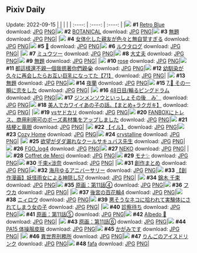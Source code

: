 ## Pixiv Daily
Update: 2022-09-15
|      |      |      |
| :----: | :----: | :----: |
|![](https://pixiv.microyu.workers.dev/c/240x480/img-master/img/2022/09/13/00/00/01/101188292_p0_master1200.jpg) **#1** [Retro Blue](https://www.pixiv.net/artworks/101188292) download: [JPG](https://pixiv.microyu.workers.dev/img-original/img/2022/09/13/00/00/01/101188292_p0.jpg) [PNG](https://pixiv.microyu.workers.dev/img-original/img/2022/09/13/00/00/01/101188292_p0.png)|![](https://pixiv.microyu.workers.dev/c/240x480/img-master/img/2022/09/13/00/00/04/101188312_p0_master1200.jpg) **#2** [BOTANICAL](https://www.pixiv.net/artworks/101188312) download: [JPG](https://pixiv.microyu.workers.dev/img-original/img/2022/09/13/00/00/04/101188312_p0.jpg) [PNG](https://pixiv.microyu.workers.dev/img-original/img/2022/09/13/00/00/04/101188312_p0.png)|![](https://pixiv.microyu.workers.dev/c/240x480/img-master/img/2022/09/13/13/30/19/101197668_p0_master1200.jpg) **#3** [無題](https://www.pixiv.net/artworks/101197668) download: [JPG](https://pixiv.microyu.workers.dev/img-original/img/2022/09/13/13/30/19/101197668_p0.jpg) [PNG](https://pixiv.microyu.workers.dev/img-original/img/2022/09/13/13/30/19/101197668_p0.png)|
|![](https://pixiv.microyu.workers.dev/c/240x480/img-master/img/2022/09/13/00/00/21/101188411_p0_master1200.jpg) **#4** [女体化した親友が色々と無自覚すぎる](https://www.pixiv.net/artworks/101188411) download: [JPG](https://pixiv.microyu.workers.dev/img-original/img/2022/09/13/00/00/21/101188411_p0.jpg) [PNG](https://pixiv.microyu.workers.dev/img-original/img/2022/09/13/00/00/21/101188411_p0.png)|![](https://pixiv.microyu.workers.dev/c/240x480/img-master/img/2022/09/13/00/00/08/101188337_p0_master1200.jpg) **#5** [💎](https://www.pixiv.net/artworks/101188337) download: [JPG](https://pixiv.microyu.workers.dev/img-original/img/2022/09/13/00/00/08/101188337_p0.jpg) [PNG](https://pixiv.microyu.workers.dev/img-original/img/2022/09/13/00/00/08/101188337_p0.png)|![](https://pixiv.microyu.workers.dev/c/240x480/img-master/img/2022/09/13/06/19/27/101193244_p0_master1200.jpg) **#6** [ルウタログ](https://www.pixiv.net/artworks/101193244) download: [JPG](https://pixiv.microyu.workers.dev/img-original/img/2022/09/13/06/19/27/101193244_p0.jpg) [PNG](https://pixiv.microyu.workers.dev/img-original/img/2022/09/13/06/19/27/101193244_p0.png)|
|![](https://pixiv.microyu.workers.dev/c/240x480/img-master/img/2022/09/13/00/03/16/101188590_p0_master1200.jpg) **#7** [ミュウツー](https://www.pixiv.net/artworks/101188590) download: [JPG](https://pixiv.microyu.workers.dev/img-original/img/2022/09/13/00/03/16/101188590_p0.jpg) [PNG](https://pixiv.microyu.workers.dev/img-original/img/2022/09/13/00/03/16/101188590_p0.png)|![](https://pixiv.microyu.workers.dev/c/240x480/img-master/img/2022/09/13/19/00/01/101202225_p0_master1200.jpg) **#8** [大丈夫](https://www.pixiv.net/artworks/101202225) download: [JPG](https://pixiv.microyu.workers.dev/img-original/img/2022/09/13/19/00/01/101202225_p0.jpg) [PNG](https://pixiv.microyu.workers.dev/img-original/img/2022/09/13/19/00/01/101202225_p0.png)|![](https://pixiv.microyu.workers.dev/c/240x480/img-master/img/2022/09/13/23/08/28/101208531_p0_master1200.jpg) **#9** [無題](https://www.pixiv.net/artworks/101208531) download: [JPG](https://pixiv.microyu.workers.dev/img-original/img/2022/09/13/23/08/28/101208531_p0.jpg) [PNG](https://pixiv.microyu.workers.dev/img-original/img/2022/09/13/23/08/28/101208531_p0.png)|
|![](https://pixiv.microyu.workers.dev/c/240x480/img-master/img/2022/09/13/00/01/26/101188519_p0_master1200.jpg) **#10** [rose](https://www.pixiv.net/artworks/101188519) download: [JPG](https://pixiv.microyu.workers.dev/img-original/img/2022/09/13/00/01/26/101188519_p0.jpg) [PNG](https://pixiv.microyu.workers.dev/img-original/img/2022/09/13/00/01/26/101188519_p0.png)|![](https://pixiv.microyu.workers.dev/c/240x480/img-master/img/2022/09/13/16/08/43/101199417_p0_master1200.jpg) **#11** [都這樣還不親一個我摁著你們親😭](https://www.pixiv.net/artworks/101199417) download: [JPG](https://pixiv.microyu.workers.dev/img-original/img/2022/09/13/16/08/43/101199417_p0.jpg) [PNG](https://pixiv.microyu.workers.dev/img-original/img/2022/09/13/16/08/43/101199417_p0.png)|![](https://pixiv.microyu.workers.dev/c/240x480/img-master/img/2022/09/13/00/00/56/101188482_p0_master1200.jpg) **#12** [幼馴染が久々に再会したらお互い巨乳になってた【71】](https://www.pixiv.net/artworks/101188482) download: [JPG](https://pixiv.microyu.workers.dev/img-original/img/2022/09/13/00/00/56/101188482_p0.jpg) [PNG](https://pixiv.microyu.workers.dev/img-original/img/2022/09/13/00/00/56/101188482_p0.png)|
|![](https://pixiv.microyu.workers.dev/c/240x480/img-master/img/2022/09/13/00/00/57/101188483_p0_master1200.jpg) **#13** [無題](https://www.pixiv.net/artworks/101188483) download: [JPG](https://pixiv.microyu.workers.dev/img-original/img/2022/09/13/00/00/57/101188483_p0.jpg) [PNG](https://pixiv.microyu.workers.dev/img-original/img/2022/09/13/00/00/57/101188483_p0.png)|![](https://pixiv.microyu.workers.dev/c/240x480/img-master/img/2022/09/13/00/00/25/101188420_p0_master1200.jpg) **#14** [夜蘭](https://www.pixiv.net/artworks/101188420) download: [JPG](https://pixiv.microyu.workers.dev/img-original/img/2022/09/13/00/00/25/101188420_p0.jpg) [PNG](https://pixiv.microyu.workers.dev/img-original/img/2022/09/13/00/00/25/101188420_p0.png)|![](https://pixiv.microyu.workers.dev/c/240x480/img-master/img/2022/09/14/00/00/19/101209770_p0_master1200.jpg) **#15** [7.🌸 その一瞬に恋をした](https://www.pixiv.net/artworks/101209770) download: [JPG](https://pixiv.microyu.workers.dev/img-original/img/2022/09/14/00/00/19/101209770_p0.jpg) [PNG](https://pixiv.microyu.workers.dev/img-original/img/2022/09/14/00/00/19/101209770_p0.png)|
|![](https://pixiv.microyu.workers.dev/c/240x480/img-master/img/2022/09/13/00/00/15/101188380_p0_master1200.jpg) **#16** [48日目/輪るピングドラム](https://www.pixiv.net/artworks/101188380) download: [JPG](https://pixiv.microyu.workers.dev/img-original/img/2022/09/13/00/00/15/101188380_p0.jpg) [PNG](https://pixiv.microyu.workers.dev/img-original/img/2022/09/13/00/00/15/101188380_p0.png)|![](https://pixiv.microyu.workers.dev/c/240x480/img-master/img/2022/09/14/22/15/00/101227607_p0_master1200.jpg) **#17** [ジンメンソウといっしょその後　み゜](https://www.pixiv.net/artworks/101227607) download: [JPG](https://pixiv.microyu.workers.dev/img-original/img/2022/09/14/22/15/00/101227607_p0.jpg) [PNG](https://pixiv.microyu.workers.dev/img-original/img/2022/09/14/22/15/00/101227607_p0.png)|![](https://pixiv.microyu.workers.dev/c/240x480/img-master/img/2022/09/14/00/22/46/101210487_p0_master1200.jpg) **#18** [美人でカワイイあの子の話。【まとめ+ラクガキ】](https://www.pixiv.net/artworks/101210487) download: [JPG](https://pixiv.microyu.workers.dev/img-original/img/2022/09/14/00/22/46/101210487_p0.jpg) [PNG](https://pixiv.microyu.workers.dev/img-original/img/2022/09/14/00/22/46/101210487_p0.png)|
|![](https://pixiv.microyu.workers.dev/c/240x480/img-master/img/2022/09/14/06/00/01/101214238_p0_master1200.jpg) **#19** [vsヤドカリ](https://www.pixiv.net/artworks/101214238) download: [JPG](https://pixiv.microyu.workers.dev/img-original/img/2022/09/14/06/00/01/101214238_p0.jpg) [PNG](https://pixiv.microyu.workers.dev/img-original/img/2022/09/14/06/00/01/101214238_p0.png)|![](https://pixiv.microyu.workers.dev/c/240x480/img-master/img/2022/09/13/11/00/00/101195969_p0_master1200.jpg) **#20** [FANBOXにトレス、商用利用可のポーズ素材集をアップしました](https://www.pixiv.net/artworks/101195969) download: [JPG](https://pixiv.microyu.workers.dev/img-original/img/2022/09/13/11/00/00/101195969_p0.jpg) [PNG](https://pixiv.microyu.workers.dev/img-original/img/2022/09/13/11/00/00/101195969_p0.png)|![](https://pixiv.microyu.workers.dev/c/240x480/img-master/img/2022/09/13/20/30/01/101204291_p0_master1200.jpg) **#21** [桔梗と竜胆](https://www.pixiv.net/artworks/101204291) download: [JPG](https://pixiv.microyu.workers.dev/img-original/img/2022/09/13/20/30/01/101204291_p0.jpg) [PNG](https://pixiv.microyu.workers.dev/img-original/img/2022/09/13/20/30/01/101204291_p0.png)|
|![](https://pixiv.microyu.workers.dev/c/240x480/img-master/img/2022/09/13/16/04/04/101199340_p0_master1200.jpg) **#22** [【イル】](https://www.pixiv.net/artworks/101199340) download: [JPG](https://pixiv.microyu.workers.dev/img-original/img/2022/09/13/16/04/04/101199340_p0.jpg) [PNG](https://pixiv.microyu.workers.dev/img-original/img/2022/09/13/16/04/04/101199340_p0.png)|![](https://pixiv.microyu.workers.dev/c/240x480/img-master/img/2022/09/14/03/45/56/101213382_p0_master1200.jpg) **#23** [Cozy Home](https://www.pixiv.net/artworks/101213382) download: [JPG](https://pixiv.microyu.workers.dev/img-original/img/2022/09/14/03/45/56/101213382_p0.jpg) [PNG](https://pixiv.microyu.workers.dev/img-original/img/2022/09/14/03/45/56/101213382_p0.png)|![](https://pixiv.microyu.workers.dev/c/240x480/img-master/img/2022/09/13/18/30/01/101201642_p0_master1200.jpg) **#24** [crystalline](https://www.pixiv.net/artworks/101201642) download: [JPG](https://pixiv.microyu.workers.dev/img-original/img/2022/09/13/18/30/01/101201642_p0.jpg) [PNG](https://pixiv.microyu.workers.dev/img-original/img/2022/09/13/18/30/01/101201642_p0.png)|
|![](https://pixiv.microyu.workers.dev/c/240x480/img-master/img/2022/09/13/00/00/15/101188382_p0_master1200.jpg) **#25** [欲望がダダ漏れなクールサキュバス先生](https://www.pixiv.net/artworks/101188382) download: [JPG](https://pixiv.microyu.workers.dev/img-original/img/2022/09/13/00/00/15/101188382_p0.jpg) [PNG](https://pixiv.microyu.workers.dev/img-original/img/2022/09/13/00/00/15/101188382_p0.png)|![](https://pixiv.microyu.workers.dev/c/240x480/img-master/img/2022/09/13/12/11/10/101196764_p0_master1200.jpg) **#26** [FGO_log4](https://www.pixiv.net/artworks/101196764) download: [JPG](https://pixiv.microyu.workers.dev/img-original/img/2022/09/13/12/11/10/101196764_p0.jpg) [PNG](https://pixiv.microyu.workers.dev/img-original/img/2022/09/13/12/11/10/101196764_p0.png)|![](https://pixiv.microyu.workers.dev/c/240x480/img-master/img/2022/09/14/00/00/01/101209674_p0_master1200.jpg) **#27** [NEKO](https://www.pixiv.net/artworks/101209674) download: [JPG](https://pixiv.microyu.workers.dev/img-original/img/2022/09/14/00/00/01/101209674_p0.jpg) [PNG](https://pixiv.microyu.workers.dev/img-original/img/2022/09/14/00/00/01/101209674_p0.png)|
|![](https://pixiv.microyu.workers.dev/c/240x480/img-master/img/2022/09/13/16/06/34/101199381_p0_master1200.jpg) **#28** [Coffret de Merci](https://www.pixiv.net/artworks/101199381) download: [JPG](https://pixiv.microyu.workers.dev/img-original/img/2022/09/13/16/06/34/101199381_p0.jpg) [PNG](https://pixiv.microyu.workers.dev/img-original/img/2022/09/13/16/06/34/101199381_p0.png)|![](https://pixiv.microyu.workers.dev/c/240x480/img-master/img/2022/09/14/00/00/11/101209746_p0_master1200.jpg) **#29** [モナ✨](https://www.pixiv.net/artworks/101209746) download: [JPG](https://pixiv.microyu.workers.dev/img-original/img/2022/09/14/00/00/11/101209746_p0.jpg) [PNG](https://pixiv.microyu.workers.dev/img-original/img/2022/09/14/00/00/11/101209746_p0.png)|![](https://pixiv.microyu.workers.dev/c/240x480/img-master/img/2022/09/13/21/10/45/101204641_p0_master1200.jpg) **#30** [千束×泷奈](https://www.pixiv.net/artworks/101204641) download: [JPG](https://pixiv.microyu.workers.dev/img-original/img/2022/09/13/21/10/45/101204641_p0.jpg) [PNG](https://pixiv.microyu.workers.dev/img-original/img/2022/09/13/21/10/45/101204641_p0.png)|
|![](https://pixiv.microyu.workers.dev/c/240x480/img-master/img/2022/09/13/00/05/58/101188691_p0_master1200.jpg) **#31** [創作まとめ](https://www.pixiv.net/artworks/101188691) download: [JPG](https://pixiv.microyu.workers.dev/img-original/img/2022/09/13/00/05/58/101188691_p0.jpg) [PNG](https://pixiv.microyu.workers.dev/img-original/img/2022/09/13/00/05/58/101188691_p0.png)|![](https://pixiv.microyu.workers.dev/c/240x480/img-master/img/2022/09/13/15/59/44/101199282_p0_master1200.jpg) **#32** [海月ゆるアニバーサリー](https://www.pixiv.net/artworks/101199282) download: [JPG](https://pixiv.microyu.workers.dev/img-original/img/2022/09/13/15/59/44/101199282_p0.jpg) [PNG](https://pixiv.microyu.workers.dev/img-original/img/2022/09/13/15/59/44/101199282_p0.png)|![](https://pixiv.microyu.workers.dev/c/240x480/img-master/img/2022/09/13/20/00/06/101203578_p0_master1200.jpg) **#33** [【創作漫画】妖怪雨女による神隠し57](https://www.pixiv.net/artworks/101203578) download: [JPG](https://pixiv.microyu.workers.dev/img-original/img/2022/09/13/20/00/06/101203578_p0.jpg) [PNG](https://pixiv.microyu.workers.dev/img-original/img/2022/09/13/20/00/06/101203578_p0.png)|
|![](https://pixiv.microyu.workers.dev/c/240x480/img-master/img/2022/09/14/00/37/33/101210844_p0_master1200.jpg) **#34** [錦木 千束](https://www.pixiv.net/artworks/101210844) download: [JPG](https://pixiv.microyu.workers.dev/img-original/img/2022/09/14/00/37/33/101210844_p0.jpg) [PNG](https://pixiv.microyu.workers.dev/img-original/img/2022/09/14/00/37/33/101210844_p0.png)|![](https://pixiv.microyu.workers.dev/c/240x480/img-master/img/2022/09/13/17/51/21/101200918_p0_master1200.jpg) **#35** [原画：第11話④](https://www.pixiv.net/artworks/101200918) download: [JPG](https://pixiv.microyu.workers.dev/img-original/img/2022/09/13/17/51/21/101200918_p0.jpg) [PNG](https://pixiv.microyu.workers.dev/img-original/img/2022/09/13/17/51/21/101200918_p0.png)|![](https://pixiv.microyu.workers.dev/c/240x480/img-master/img/2022/09/13/00/31/32/101189406_p0_master1200.jpg) **#36** [フウカ](https://www.pixiv.net/artworks/101189406) download: [JPG](https://pixiv.microyu.workers.dev/img-original/img/2022/09/13/00/31/32/101189406_p0.jpg) [PNG](https://pixiv.microyu.workers.dev/img-original/img/2022/09/13/00/31/32/101189406_p0.png)|
|![](https://pixiv.microyu.workers.dev/c/240x480/img-master/img/2022/09/13/00/00/08/101188336_p0_master1200.jpg) **#37** [後宮の百花輪4](https://www.pixiv.net/artworks/101188336) download: [JPG](https://pixiv.microyu.workers.dev/img-original/img/2022/09/13/00/00/08/101188336_p0.jpg) [PNG](https://pixiv.microyu.workers.dev/img-original/img/2022/09/13/00/00/08/101188336_p0.png)|![](https://pixiv.microyu.workers.dev/c/240x480/img-master/img/2022/09/13/00/00/13/101188362_p0_master1200.jpg) **#38** [ニィロウ](https://www.pixiv.net/artworks/101188362) download: [JPG](https://pixiv.microyu.workers.dev/img-original/img/2022/09/13/00/00/13/101188362_p0.jpg) [PNG](https://pixiv.microyu.workers.dev/img-original/img/2022/09/13/00/00/13/101188362_p0.png)|![](https://pixiv.microyu.workers.dev/c/240x480/img-master/img/2022/09/14/19/00/12/101223088_p0_master1200.jpg) **#39** [悪そうなネコに拾われて実験体にされてしまう女の子](https://www.pixiv.net/artworks/101223088) download: [JPG](https://pixiv.microyu.workers.dev/img-original/img/2022/09/14/19/00/12/101223088_p0.jpg) [PNG](https://pixiv.microyu.workers.dev/img-original/img/2022/09/14/19/00/12/101223088_p0.png)|
|![](https://pixiv.microyu.workers.dev/c/240x480/img-master/img/2022/09/13/10/05/17/101195367_p0_master1200.jpg) **#40** [診察待ち](https://www.pixiv.net/artworks/101195367) download: [JPG](https://pixiv.microyu.workers.dev/img-original/img/2022/09/13/10/05/17/101195367_p0.jpg) [PNG](https://pixiv.microyu.workers.dev/img-original/img/2022/09/13/10/05/17/101195367_p0.png)|![](https://pixiv.microyu.workers.dev/c/240x480/img-master/img/2022/09/13/17/51/59/101200924_p0_master1200.jpg) **#41** [原画：第11話⑤](https://www.pixiv.net/artworks/101200924) download: [JPG](https://pixiv.microyu.workers.dev/img-original/img/2022/09/13/17/51/59/101200924_p0.jpg) [PNG](https://pixiv.microyu.workers.dev/img-original/img/2022/09/13/17/51/59/101200924_p0.png)|![](https://pixiv.microyu.workers.dev/c/240x480/img-master/img/2022/09/14/03/19/57/101213144_p0_master1200.jpg) **#42** [Albedo 💍](https://www.pixiv.net/artworks/101213144) download: [JPG](https://pixiv.microyu.workers.dev/img-original/img/2022/09/14/03/19/57/101213144_p0.jpg) [PNG](https://pixiv.microyu.workers.dev/img-original/img/2022/09/14/03/19/57/101213144_p0.png)|
|![](https://pixiv.microyu.workers.dev/c/240x480/img-master/img/2022/09/13/17/52/41/101200934_p0_master1200.jpg) **#43** [原画：第11話⑥](https://www.pixiv.net/artworks/101200934) download: [JPG](https://pixiv.microyu.workers.dev/img-original/img/2022/09/13/17/52/41/101200934_p0.jpg) [PNG](https://pixiv.microyu.workers.dev/img-original/img/2022/09/13/17/52/41/101200934_p0.png)|![](https://pixiv.microyu.workers.dev/c/240x480/img-master/img/2022/09/13/21/14/28/101205399_p0_master1200.jpg) **#44** [PA15 体操服皮肤](https://www.pixiv.net/artworks/101205399) download: [JPG](https://pixiv.microyu.workers.dev/img-original/img/2022/09/13/21/14/28/101205399_p0.jpg) [PNG](https://pixiv.microyu.workers.dev/img-original/img/2022/09/13/21/14/28/101205399_p0.png)|![](https://pixiv.microyu.workers.dev/c/240x480/img-master/img/2022/09/14/18/02/26/101222008_p0_master1200.jpg) **#45** [かがみです](https://www.pixiv.net/artworks/101222008) download: [JPG](https://pixiv.microyu.workers.dev/img-original/img/2022/09/14/18/02/26/101222008_p0.jpg) [PNG](https://pixiv.microyu.workers.dev/img-original/img/2022/09/14/18/02/26/101222008_p0.png)|
|![](https://pixiv.microyu.workers.dev/c/240x480/img-master/img/2022/09/13/20/00/01/101203559_p0_master1200.jpg) **#46** [異世界刑務所](https://www.pixiv.net/artworks/101203559) download: [JPG](https://pixiv.microyu.workers.dev/img-original/img/2022/09/13/20/00/01/101203559_p0.jpg) [PNG](https://pixiv.microyu.workers.dev/img-original/img/2022/09/13/20/00/01/101203559_p0.png)|![](https://pixiv.microyu.workers.dev/c/240x480/img-master/img/2022/09/14/21/12/46/101226036_p0_master1200.jpg) **#47** [りんごのアイスドリンク](https://www.pixiv.net/artworks/101226036) download: [JPG](https://pixiv.microyu.workers.dev/img-original/img/2022/09/14/21/12/46/101226036_p0.jpg) [PNG](https://pixiv.microyu.workers.dev/img-original/img/2022/09/14/21/12/46/101226036_p0.png)|![](https://pixiv.microyu.workers.dev/c/240x480/img-master/img/2022/09/14/03/35/20/101213277_p0_master1200.jpg) **#48** [fafa](https://www.pixiv.net/artworks/101213277) download: [JPG](https://pixiv.microyu.workers.dev/img-original/img/2022/09/14/03/35/20/101213277_p0.jpg) [PNG](https://pixiv.microyu.workers.dev/img-original/img/2022/09/14/03/35/20/101213277_p0.png)|
